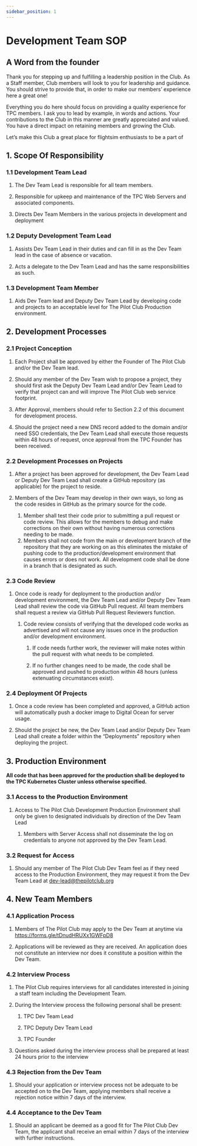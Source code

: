 ```yaml
---
sidebar_position: 1
---
```

# Development Team SOP

## A Word from the founder
Thank you for stepping up and fulfilling a leadership position in the Club. As a Staff member, Club members will look to you for leadership and guidance. You should strive to provide that, in order to make our members’ experience here a great one!

Everything you do here should focus on providing a quality experience for TPC members. I ask you to lead by example, in words and actions. Your contributions to the Club in this manner are greatly appreciated and valued. You have a direct impact on retaining members and growing the Club.

Let’s make this Club a great place for flightsim enthusiasts to be a part of

## 1. Scope Of Responsibility

### 1.1 Development Team Lead
1. The Dev Team Lead is responsible for all team members.

2. Responsible for upkeep and maintenance of the TPC Web Servers and associated components.

3. Directs Dev Team Members in the various projects in development and deployment

### 1.2 Deputy Development Team Lead
1. Assists Dev Team Lead in their duties and can fill in as the Dev Team lead in the case of absence or vacation.

2. Acts a delegate to the Dev Team Lead and has the same responsibilities as such.

### 1.3 Development Team Member
1. Aids Dev Team lead and Deputy Dev Team Lead by developing code and projects to an acceptable level for The Pilot Club Production environment.

## 2. Development Processes

### 2.1 Project Conception
1. Each Project shall be approved by either the Founder of The Pilot Club and/or the Dev Team lead.

2. Should any member of the Dev Team wish to propose a project, they should first ask the Deputy Dev Team Lead and/or Dev Team Lead to verify that project can and will improve The Pilot Club web service footprint.

3. After Approval, members should refer to Section 2.2 of this document for development process.

4. Should the project need a new DNS record added to the domain and/or need SSO credentials, the Dev Team Lead shall execute those requests within 48 hours of request, once approval from the TPC Founder has been received.

### 2.2 Development Processes on Projects
1. After a project has been approved for development, the Dev Team Lead or Deputy Dev Team Lead shall create a GitHub repository (as applicable) for the project to reside.

2. Members of the Dev Team may develop in their own ways, so long as the code resides in GitHub as the primary source for the code.
    1. Member shall test their code prior to submitting a pull request or code review. This allows for the members to debug and make corrections on their own without having numerous corrections needing to be made.
    2. Members shall not code from the main or development branch of the repository that they are working on as this eliminates the mistake of pushing code to the production/development environment that causes errors or does not work. All development code shall be done in a branch that is designated as such.

### 2.3 Code Review
1. Once code is ready for deployment to the production and/or development environment, the Dev Team Lead and/or Deputy Dev Team Lead shall review the code via GitHub Pull request. All team members shall request a review via GitHub Pull Request Reviewers function.

    1. Code review consists of verifying that the developed code works as advertised and will not cause any issues once in the production and/or development environment.

        1. If code needs further work, the reviewer will make notes within the pull request with what needs to be completed.

        2. If no further changes need to be made, the code shall be approved and pushed to production within 48 hours (unless extenuating circumstances exist).

### 2.4 Deployment Of Projects
1. Once a code review has been completed and approved, a GitHub action will automatically push a docker image to Digital Ocean for server usage.

2. Should the project be new, the Dev Team Lead and/or Deputy Dev Team Lead shall create a folder within the “Deployments” repository when deploying the project.

## 3. Production Environment

**All code that has been approved for the production shall be deployed to the TPC Kubernetes Cluster unless otherwise specified.**

### 3.1 Access to the Production Environment

1. Access to The Pilot Club Development Production Environment shall only be given to designated individuals by direction of the Dev Team Lead

    1. Members with Server Access shall not disseminate the log on credentials to anyone not approved by the Dev Team Lead.

### 3.2 Request for Access

1. Should any member of The Pilot Club Dev Team feel as if they need access to the Production Environment, they may request it from the Dev Team Lead at dev-lead@thepilotclub.org

## 4. New Team Members

### 4.1 Application Process

1. Members of The Pilot Club may apply to the Dev Team at anytime via https://forms.gle/tDnudHRUXx1GWFpD8

2. Applications will be reviewed as they are received. An application does not constitute an interview nor does it constitute a position within the Dev Team.

### 4.2 Interview Process

1. The Pilot Club requires interviews for all candidates interested in joining a staff team including the Development Team.

2. During the Interview process the following personal shall be present:

    1. TPC Dev Team Lead

    2. TPC Deputy Dev Team Lead

    3. TPC Founder

3. Questions asked during the interview process shall be prepared at least 24 hours prior to the interview

### 4.3 Rejection from the Dev Team

1. Should your application or interview process not be adequate to be accepted on to the Dev Team, applying members shall receive a rejection notice within 7 days of the interview.

### 4.4 Acceptance to the Dev Team

1. Should an applicant be deemed as a good fit for The Pilot Club Dev Team, the applicant shall receive an email within 7 days of the interview with further instructions.